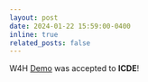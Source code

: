```yaml
---
layout: post
date: 2024-01-22 15:59:00-0400
inline: true
related_posts: false
---
```


W4H [Demo](https://ieeexplore.ieee.org/abstract/document/10597982) was accepted to **ICDE**!